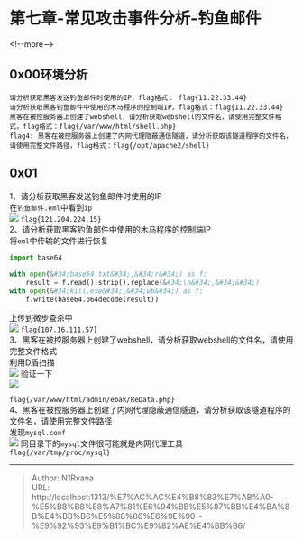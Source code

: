 # 第七章-常见攻击事件分析-钓鱼邮件

  
  
&lt;!--more--&gt;  
## 0x00环境分析  
```  
请分析获取黑客发送钓鱼邮件时使用的IP，flag格式： flag{11.22.33.44}  
请分析获取黑客钓鱼邮件中使用的木马程序的控制端IP，flag格式：flag{11.22.33.44}  
黑客在被控服务器上创建了webshell，请分析获取webshell的文件名，请使用完整文件格式，flag格式：flag{/var/www/html/shell.php}  
flag4: 黑客在被控服务器上创建了内网代理隐蔽通信隧道，请分析获取该隧道程序的文件名，请使用完整文件路径，flag格式：flag{/opt/apache2/shell}  
```  
## 0x01  
1、请分析获取黑客发送钓鱼邮件时使用的IP  
在`钓鱼邮件.eml`中看到`ip`  
![](https://picture-1304797147.cos.ap-nanjing.myqcloud.com/picture/202406042004372.png)
`flag{121.204.224.15}`  
2、请分析获取黑客钓鱼邮件中使用的木马程序的控制端IP  
将`eml`中传输的文件进行恢复  
```python  
import base64  
  
with open(&#34;base64.txt&#34;,&#34;r&#34;) as f:  
    result = f.read().strip().replace(&#34;\n&#34;,&#34;&#34;)  
with open(&#34;kill.exe&#34;,&#34;wb&#34;) as f:  
    f.write(base64.b64decode(result))  
```  
上传到微步查杀中  
![](https://picture-1304797147.cos.ap-nanjing.myqcloud.com/picture/202406042011353.png)
`flag{107.16.111.57}`  
3、黑客在被控服务器上创建了webshell，请分析获取webshell的文件名，请使用完整文件格式  
利用D盾扫描  
![](https://picture-1304797147.cos.ap-nanjing.myqcloud.com/picture/202406042033723.png)
验证一下  
![](https://picture-1304797147.cos.ap-nanjing.myqcloud.com/picture/202406042034074.png)
  
`flag{/var/www/html/admin/ebak/ReData.php}`  
4、黑客在被控服务器上创建了内网代理隐蔽通信隧道，请分析获取该隧道程序的文件名，请使用完整文件路径  
发现`mysql.conf`  
![](https://picture-1304797147.cos.ap-nanjing.myqcloud.com/picture/202406042035877.png)
同目录下的`mysql`文件很可能就是内网代理工具  
`flag{/var/tmp/proc/mysql}`  

---

> Author: N1Rvana  
> URL: http://localhost:1313/%E7%AC%AC%E4%B8%83%E7%AB%A0-%E5%B8%B8%E8%A7%81%E6%94%BB%E5%87%BB%E4%BA%8B%E4%BB%B6%E5%88%86%E6%9E%90--%E9%92%93%E9%B1%BC%E9%82%AE%E4%BB%B6/  

